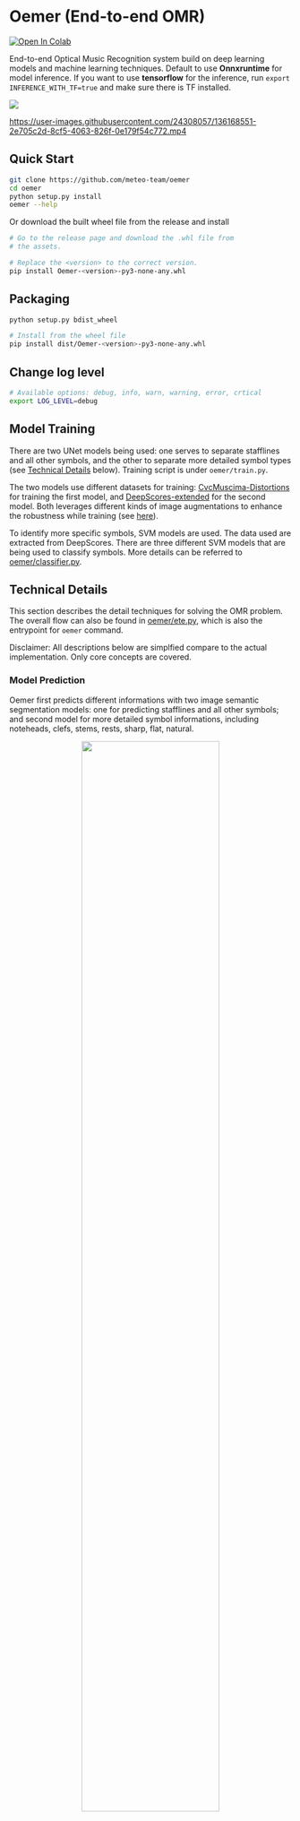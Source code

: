 # Oemer (End-to-end OMR)

[![Open In Colab](https://colab.research.google.com/assets/colab-badge.svg)](https://colab.research.google.com/github/BreezeWhite/oemer/blob/main/play.ipynb)

End-to-end Optical Music Recognition system build on deep learning models and machine learning techniques.
Default to use **Onnxruntime** for model inference. If you want to use **tensorflow** for the inference,
run `export INFERENCE_WITH_TF=true` and make sure there is TF installed.

![](figures/tabi_mix.jpg)

https://user-images.githubusercontent.com/24308057/136168551-2e705c2d-8cf5-4063-826f-0e179f54c772.mp4



## Quick Start
``` bash
git clone https://github.com/meteo-team/oemer
cd oemer
python setup.py install
oemer --help
```

Or download the built wheel file from the release and install
``` bash
# Go to the release page and download the .whl file from
# the assets.

# Replace the <version> to the correct version.
pip install Oemer-<version>-py3-none-any.whl
```

## Packaging
``` bash
python setup.py bdist_wheel

# Install from the wheel file
pip install dist/Oemer-<version>-py3-none-any.whl
```

## Change log level
``` bash
# Available options: debug, info, warn, warning, error, crtical
export LOG_LEVEL=debug
```

## Model Training

There are two UNet models being used: one serves to separate stafflines and all other symbols, and the other to separate more detailed symbol types (see [Technical Details](#technical-details) below). Training script is under `oemer/train.py`.

The two models use different datasets for training: [CvcMuscima-Distortions](http://www.cvc.uab.es/cvcmuscima/index_database.html) for training the first model, and [DeepScores-extended](https://tuggeluk.github.io/downloads/) for the second model. Both leverages different kinds of image augmentations to enhance the robustness while training (see [here](https://github.com/BreezeWhite/oemer/blob/main/oemer/train.py#L50-L108)).

To identify more specific symbols, SVM models are used. The data used are extracted from DeepScores. There are three different SVM models that are being used to classify symbols. More details can be referred to [oemer/classifier.py](https://github.com/BreezeWhite/oemer/blob/main/oemer/classifier.py).


## Technical Details

This section describes the detail techniques for solving the OMR problem. The overall flow can also be found in [oemer/ete.py](https://github.com/meteo-team/oemer/blob/main/oemer/ete.py), which is also the entrypoint for `oemer` command.

Disclaimer: All descriptions below are simplfied compare to the actual implementation. Only core concepts are covered.

### Model Prediction
Oemer first predicts different informations with two image semantic segmentation models: one for
predicting stafflines and all other symbols; and second model for more detailed symbol informations,
including noteheads, clefs, stems, rests, sharp, flat, natural.


<p align='center'>
    <img width="70%" src="figures/tabi_model1.jpg">
    <p align='center'>Model one for predicting stafflines (red) and all other symbols (blue).</p>
</p>
<p align='center'>
    <img width="70%" src="figures/tabi_model2.jpg">
    <p align='center'>Model two for predicting noteheads (green), clefs/sharp/flat/natural (pink), and stems/rests (blue).</p>
</p>

### Dewarping

Before proceed to recognizing the symbols, one may need to deskew the photo first since 
the later process assumes the stafflines are all horizontally aligned and the position 
of noteheads, rests and all other things are all depends on this assumption.

For the dewarping, there can be summarized to six steps as shown in the below figure.

<p align='center'>
    <img width="100%" src="figures/dewarp_steps.png">
    <p align='center'>Steps to dewarp the curved image.</p>
</p>


The dewarping map will be apply to all the predicted informations by the two models.

### Staffline Extraction

After dewarping, stafflines will be parsed. This step plays the most important role,
as this is the foundation to all the later steps. Ths most important information is 
`unit_size`, which is the interval between stafflines. It's obvious that all the sizes,
distance-related information in a music score all relate to the interval, or gap, of stafflines.

The stafflines are processed part-by-part horizontally, as shown below:

<p align='center'>
    <img width="50%" src="figures/staffs.jpg">
</p>

For each part, the algorithm finds the lines by accumulating positive pixels by rows.
After summarizing the counts for each row, we get the following statistics:

<p align='center'>
    <img width="50%" src="figures/staffline_peaks.png">
</p>

The algorithm then picks all the peaks and applies additional rules to filter out false positive peaks.
The final picked true positive peaks (stafflines) are marked with red dots.

Another important information is **tracks** and **groups**. For a conventional piano score, there are
two tracks, for left and right hand, respectively, and forms a group. For this information,
the algorithm *foresees* the symbols predictions and parse the barlines to infer possible
track numbers.

After extraction, the informations are stored into list of `Staff` instances. Example 
`Staff` instance representation is as follow:

``` bash
# Example instance of oemer.staffline_extraction.Staff
Staff(
    Lines: 5  # Contains 5 stafflines.
    Center: 1835.3095048449181  # Y-center of this block of staff.
    Upper bound: 1806  # Upper bound of this block of staff (originated from left-top corner).
    Lower bound: 1865  # Lower bound of this block of staff (originated from left-top corner).
    Unit size: 14.282656749749265  # Average interval of stafflines.
    Track: 1  # For two-handed piano score, there are two tracks.
    Group: 3  # For two-handed piano score, two tracks are grouped into one.
    Is interpolation: False  # Is this block of staff information interpolated.
    Slope: -0.0005315575840202954  # Estimated slope
)
```

### Notehead Extraction

The next step is to extract noteheads, which is the second important information to be parsed.

Steps to extract noteheads are breifly illustrated in the following figure:

<p align='center'>
    <img width="100%" src="figures/notehead.png">
</p>


One of the output channel of the second model predicts the noteheads map, as can be seen in the
top-middle image. The algorithm then pre-process it with morphing to refine the information.
Worth noticing here is that we force the model to predict 'hollow' notes to be solid noteheads,
which thus the information won't be eliminated by the morphing.

Next, the algorithm detects the bounding boxes of each noteheads. Since the noteheads could
overlap with each other, the initial detection could thus contain more than one noteheads. 
To deal with such situation, the algorithm integrate the information `unit_size` to approximate
how many noteheads are actually there, in both horizontal and vertical direction. The result
is shown in the bottom-left figure.

As we force the model to predict both half and whole notes to be solid noteheads, we need to
setup rules to decide whether they are actually half or whole notes. This could be done by
simply compare the region coverage rate between the prediction and the original image.
The result is shown in the bottom-middle figure.

Finally, the last thing to be parsed is the position of noteheads on stafflines. The origin
starts from the bottom line space with (D4 for treble clef, and F3 for bass clef) index 0.
There could be negative numbers as well. In this step, noteheads are also being assigned with
track and group number, indicating which stave they belong to. The bottom-right figure shows
the result.


``` bash
# Example instance of oemer.notehead_extraction.NoteHead
Notehead 12 (  # The number refers to note ID
    Points: 123  # Number of pixels for this notehead.
    Bounding box: [649 402 669 419]
    Stem up: None  # Direction of the stem, will be infered in later steps.
    Track: 1
    Group: 0
    Pitch: None  # Actual pitch in MIDI number, will be infered in later steps.
    Dot: False  # Whether there is dot for this note.
    Label: NoteType.HALF_OR_WHOLE  # Initial guess of the rhythm type.
    Staff line pos: 4  # Position on stafflines. Counting from D4 for treble clef.
    Is valid: True  # Flag for marking if the note is valid.
    Note group ID: None  # Note group ID this note belong to. Will be infered in later steps.
    Sharp/Flat/Natural: None  # Accidental type of this note. Will be infered in later steps.
)

```

### Note Group Extraction

This step groups individual noteheads into chords that should be played at the same time.

A quick snippet of the final result is shown below:

<p align='center'>
    <img width="80%" src="figures/note_group.png">
</p>

The first step is to group the noteheads according mainly to their distance vertically, and then
the overlapping and a small-allowed distance horizontally.

After the initial grouping, the next is to parse the stem direction and further use this
information to refine the grouping results. Since there could be noteheads that are vertically
very close, but have different directions of stems. This indicates that there are two
different melody lines happening at the same time. This is specifically being considered
in `oemer` and taken care of over all the system.

``` bash
# Example instance of oemer.note_group_extraction.NoteGroup
Note Group No. 0 / Group: 0 / Track: 0 :(
    Note count: 1
    Stem up: True
    Has stem: True
)
```

### Symbol Extraction

After noteheads being extracted, there remains other important musical annotations need
to be parsed, such as keys, accidentals, clefs, and rests.
As mentioned before, the second model predicts different pairs of symbols in the same channel
for the ease of training. Additional separation of the information is thus required.

#### Clefs & SFN
For the clefs/sfn (short for sharp, flat, natural) pair, the initial intention for grouping
them together, is that it's easier to distinguish the difference through their size and
the region coverage rate (tp_pixels / bounding_box_size). This is exactly what the
algorithm being implemented to recognize them. After the clef/sfn classification,
Further recognition leverages SVM models to classify them into the correct symbol
types (e.g. gclef, sharp, flat).

<p align='center'>
    <img width="80%" src="figures/clefs_sfns.png">
</p>

``` bash
# Example instance of oemer.symbol_extraction.Clef
Clef: F_CLEF / Track: 1 / Group: 1

# Example instance of oemer.symbol_extraction.Sfn
SFN: NATURAL / Note ID: 186 / Is key: False / Track: 0 / Group: 0
```

#### Barlines

Extracts barlines using both models' output. The algorithm first uses the second model's prediction,
the channel contains rests and 'stems' (which should be 'straight lines' actually). Since the
previous step while extracting note groups has already used the 'stem' information, so the rest
part of unused 'stems' should be barlines. However, due to some bugs of the training dataset,
the model always predicts barlines, that should be longer than stems, into the same length of
stems. It is thus the algorithm needs the first model's output to extract the 'actual' barlines
with real lengths. By overlapping the two different information, the algorithm can easily filter out
most of non-barline objects in the prediction map. Further extraction applies additional rules to
estimate barlines. The result can be seen as follow:

<p align='center'>
    <img width="80%" src="figures/barlines.png">
</p>

And the representation of a barline instance:
``` bash
# Example instance of oemer.symbol_extraction.Barline
Barline / Group: 3
```

There is no track information of barline since one barline is supposed to 
occupy multiple tracks.

#### Rests

Having used all the 'stems' information in the output channel during the last few
steps, the rest symbols should be 'rests'. List of rules are also applied to
filter the symbols. The recognition of the rest types are done by using trained SVM model.
As a result, above process outputs the following result:

<p align='center'>
    <img width="80%" src="figures/rests.png">
</p>

Representation of the rest instance:
``` bash
# Example instance of oemer.symbol_extraction.Rest
Rest: EIGHTH / Has dot: None / Track: 1 / Group: 1
```


### Rhythm Extraction

This is probably the most time consuming part except for the model inference.
There are two things that effect the rhythm: dot and beams/flags. The later two (beams, flags)
are considered the same thing in the extraction. In this step, model one's prediction
is used, including both channels (stafflines, symbols). This process updates attributes
in-place.

The algorithm first parse the information of dot for each note. The symbols map is first
subtracted by other prediction maps (e.g. stems, noteheads, clefs, etc.), and then use
the remaining part for scanning the dots. Since the region of a dot is small, the algorithm
morphs the map first. After amplifying the dot information, the algorithm scans a small region
nearby every detected noteheads, calculate the ratio of positive samples to the region, and
determine whether there is a dot by a given certain threshold.

<p align='center'>
    <img width="80%" src="figures/dots.png">
</p>

Here comes the most difficult and critical part amongst all steps, since rhythm hugely
influence the listening experience.
Few steps are included to extract beams/flags:
- Initial parsing
- Check overlapping with noteheads and stems
- Correlate beams/flags to note groups
- Assign rhythm types to note groups and **update the note grouping** when neccessary.

Brief summary of these steps are illustrated as below:

<p align='center'>
    <img width="80%" src="figures/rhythm.png">
</p>

The first step is, as mentioned before, to distill beams/flags from all the symbols predicted
by model one. By subtracting with the second model's output, and apply some simple filtering rules,
we get the top-left figure.

Next, the algorithm picks the regions that overlap with known noteheads and stems. We also
get an initial relation between note groups and beams/flags. Both information are kept for
later usage. As a result, the algorithm generates the top-right figure.

The third step is to refine the relation between note groups and beams. Since 
there could be stem of one note group that doesn't overlap with the beam above/below it, and
thus not being included in the same bounding box.  Here, bounding box includes both note group and
beams/flags. This can be adjusted by further scans the region under the bounding box, check
if there contains unknown note groups, and update the relation. Figure is shown in bottom-left.

Finally, the algorithm has all neccessary information to conclude the rhythm types for
each note group now. The algorithm scans a small region for counting how many beams/flags there are.
The region is bounded by the center of the x-axis of the note group, with extention to both left and
right side; the y-axis by the bounding box and the boundary of the note in the note group that
closest to the beams (depending on the direction of the stem). Figure on the bottom-right shows
the region of bounding boxes (green), the scanning range (blue), and the final number of beams/flags
detected by the algorithm. Numeber of rules are also applied to refine the counting result.

In the last step, there is another important mission is to **update the note grouping**, which
means further check the legitmacy of each note group, and separate them into upper and lower
part if neccessary. Since `oemer` takes multi-melody line into consideration, it is not
possible until we collect all the fundamental information to finally determine there is indeed multiple
melody lines in the note group. That is why in the last step here, the algorithm
checks the grouping again.

### Build MusicXML

The process of building MusicXML document follows the **event-based** (objective used in `oemer`
is 'action') mechanism, which essentially means there are different event types, and each
has their own attributes and differently behaviors when being triggered.
The process goes to construct a sequence of events first, and trigger them one-by-one later.
This eventually yields a series of XML strings. A global context is shared across each events,
which plays a key role for holding the music context while decoding.

A brief summary of steps are listed:

1. Sort symbols first by groups, then x-axis position.
2. Initialize the first measure with clef and key information.
3. Determine the alignment between notes/rests in different tracks.
4. Adjust the rhythm of notes/rests or adding rests to make sure the aligned symbols are at the same beat position.
5. Decode the sequence and generate the MusicXML document.

#### Sort

Sort all the instances previously generated by their groups and x-axis, then cluster them into measures.
It's obvious this step is to mitigate how human interpret a music sheet. The status of accidentals are
reset for each measure, rhythm types, chord prgression, etc.


#### Initialize

The initial state of clef type for each track and the key type.
This step includes an important algorithm: key finding. The algorithm can be split down into few steps:

1. Decide if the current measure contains key.

    Check the first few occurance of symbols that are instance of `Sfn`. If there isn't any, return key
    type of C-major.
    If yes, then go to the next step.

2. Define the scan range.

    If the current measure is at the beginning of that row (track), then the first *track_nums* of symbols
    types should be `Clef`, then comes the key.
    Then the end of the scanning, since there are at most 6 sharps/flats of the key (ignoring some special
    cases that the key changes after the double barlines, which may contain naturals), this offset plus
    4 as the tolerance are added to the beginning index.

3. Count occurance

    Count number of occurance of predicted `Sfn` types. Store this information for later process.

4. Check the validity

    Checks if all tracks have the same label (i.e. all flats, all sharps).
    If not, count the most occurance of `Sfn` types. Use this as the label type (i.e. sharp or flat).
    There are more advanced rules being applied in this process. Please check the source code for
    the details.

5. Return key type

    Count the occurance of `Sfn` instances, use the sharp/flat information, and combine the two
    to determine the final key type.


#### Symbol Alignment


#### Beat Adjustment


#### Decode

